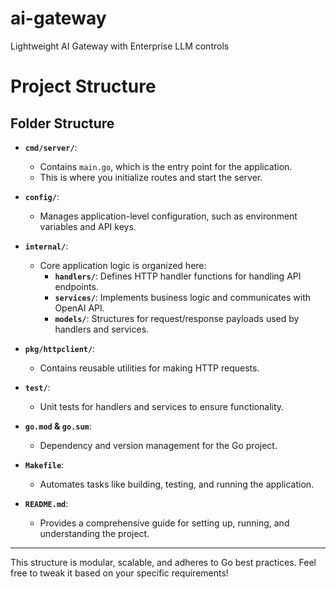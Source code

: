 # ai-gateway
Lightweight AI Gateway with Enterprise LLM controls
# Project Structure

## Folder Structure
- **`cmd/server/`**:
  - Contains `main.go`, which is the entry point for the application.
  - This is where you initialize routes and start the server.

- **`config/`**:
  - Manages application-level configuration, such as environment variables and API keys.

- **`internal/`**:
  - Core application logic is organized here:
    - **`handlers/`**: Defines HTTP handler functions for handling API endpoints.
    - **`services/`**: Implements business logic and communicates with OpenAI API.
    - **`models/`**: Structures for request/response payloads used by handlers and services.

- **`pkg/httpclient/`**:
  - Contains reusable utilities for making HTTP requests.

- **`test/`**:
  - Unit tests for handlers and services to ensure functionality.

- **`go.mod` & `go.sum`**:
  - Dependency and version management for the Go project.

- **`Makefile`**:
  - Automates tasks like building, testing, and running the application.

- **`README.md`**:
  - Provides a comprehensive guide for setting up, running, and understanding the project.

---

This structure is modular, scalable, and adheres to Go best practices. Feel free to tweak it based on your specific requirements!
